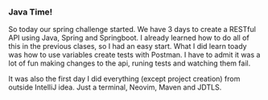 ### Java Time!

So today our spring challenge started. We have 3 days to create a RESTful API using Java, Spring
and Springboot. I already learned how to do all of this in the previous clases, so I had an easy
start. What I did learn toady was how to use variables create tests with Postman. I have to admit
it was a lot of fun making changes to the api, runing tests and watching them fail.

It was also the first day I did everything (except project creation) from outside IntelliJ idea.
Just a terminal, Neovim, Maven and JDTLS.
